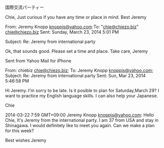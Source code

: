 国際交流パーティー

Chie,
Just curious if you have any time or place in mind.
Best
Jeremy

From: Jeremy Knopp <knoppjs@yahoo.com>
To: "chie@chiezo.biz" <chie@chiezo.biz> 
Sent: Sunday, March 23, 2014 5:01 PM

Subject: Re: Jeremy from international party


Ok, that sounds good. Please set a time and place. Take care, Jeremy 

Sent from Yahoo Mail for iPhone

From: chiebiz <chie@chiezo.biz>; 
To: Jeremy Knopp <knoppjs@yahoo.com>; 
Subject: Re: Jeremy from international party 
Sent: Sun, Mar 23, 2014 5:46:58 PM 

Hi Jeremy.
I'm sorry to be late. 
Is it posible to plan for Saturday,March 29?
 I want to practice my English language skills.
I can also help your Japanese.

Chie




2014-03-22 7:59 GMT+09:00 Jeremy Knopp <knoppjs@yahoo.com>:
Hello Chie,
It's Jeremy from the international party.  I am 37 from USA and stay in Shinagawa.
I would definitely like to meet you again.  Can we make a plan for this week?

Best wishes
Jeremy
